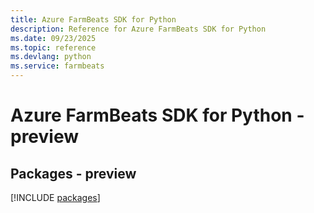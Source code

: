 ```yaml
---
title: Azure FarmBeats SDK for Python
description: Reference for Azure FarmBeats SDK for Python
ms.date: 09/23/2025
ms.topic: reference
ms.devlang: python
ms.service: farmbeats
---
```

# Azure FarmBeats SDK for Python - preview
## Packages - preview
[!INCLUDE [packages](farmbeats-index.md)]